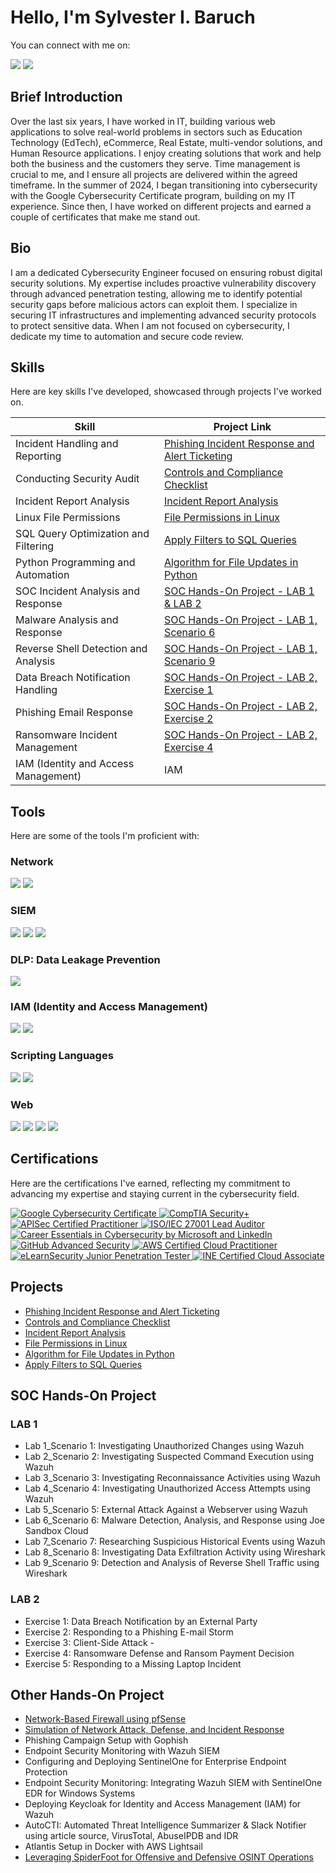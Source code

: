 # Hello, I'm Sylvester I. Baruch
You can connect with me on: <br> 

<a href="https://www.linkedin.com/in/sylvesterbaruch/"><img src="https://img.shields.io/badge/-LinkedIn-0072b1?&style=for-the-badge&logo=linkedin&logoColor=white" /></a>
<a href="mailto:yourhelpdeskme@gmail.com"><img src="https://img.shields.io/badge/-Gmail-D14836?&style=for-the-badge&logo=gmail&logoColor=white" /></a>


## Brief Introduction

Over the last six years, I have worked in IT, building various web applications to solve real-world problems in sectors such as Education Technology (EdTech), eCommerce, Real Estate, multi-vendor solutions, and Human Resource applications. I enjoy creating solutions that work and help both the business and the customers they serve. Time management is crucial to me, and I ensure all projects are delivered within the agreed timeframe. In the summer of 2024, I began transitioning into cybersecurity with the Google Cybersecurity Certificate program, building on my IT experience. Since then, I have worked on different projects and earned a couple of certificates that make me stand out.

## Bio
I am a dedicated Cybersecurity Engineer focused on ensuring robust digital security solutions. My expertise includes proactive vulnerability discovery through advanced penetration testing, allowing me to identify potential security gaps before malicious actors can exploit them. I specialize in securing IT infrastructures and implementing advanced security protocols to protect sensitive data. When I am not focused on cybersecurity, I dedicate my time to automation and secure code review.

## Skills
Here are key skills I've developed, showcased through projects I've worked on.

| Skill                                | Project Link                                                                                                                                                                                                                               |
|--------------------------------------|-------------------------------------------------------------------------------------------------------------------------------------------------------------------------------------------------------------------------------------------|
| Incident Handling and Reporting      | <a href="https://docs.google.com/document/d/1fooEleXt_qqTvYUrNfyC8ey8CTsDpRiQ/edit?usp=sharing&ouid=104542188657826449520&rtpof=true&sd=true" target="_blank">Phishing Incident Response and Alert Ticketing</a>                            |
| Conducting Security Audit            | <a href="https://docs.google.com/document/d/1wVtDFs1sljbqF2jcKxOmhGsrwYoRKwDv/edit?usp=sharing&ouid=104542188657826449520&rtpof=true&sd=true" target="_blank">Controls and Compliance Checklist</a>                                          |
| Incident Report Analysis             | <a href="https://docs.google.com/document/d/1l5tMJfnHp59wZSGmJfE8NYs-dmRZFjLh/edit?usp=sharing&ouid=104542188657826449520&rtpof=true&sd=true" target="_blank">Incident Report Analysis</a>                                                  |
| Linux File Permissions               | <a href="https://docs.google.com/document/d/12q5bKciDyzGo3FS_HHkVGga2noJS5PYC/edit?usp=sharing&ouid=104542188657826449520&rtpof=true&sd=true" target="_blank">File Permissions in Linux</a>                                                 |
| SQL Query Optimization and Filtering | <a href="https://docs.google.com/document/d/1zJQpZzIlQtYO-aUv3dvCrxn811lqiA_e/edit?usp=sharing&ouid=104542188657826449520&rtpof=true&sd=true" target="_blank">Apply Filters to SQL Queries</a>                                              |
| Python Programming and Automation    | <a href="https://docs.google.com/document/d/1CheOBuvVQx7rsuAxKN1M1pNRVG8E2ndJ/edit?usp=sharing&ouid=104542188657826449520&rtpof=true&sd=true" target="_blank">Algorithm for File Updates in Python</a>                                        |
| SOC Incident Analysis and Response   | [SOC Hands-On Project - LAB 1 & LAB 2](#digiss-soc-hands-on-project)                                                                                                                         |
| Malware Analysis and Response        | [SOC Hands-On Project - LAB 1, Scenario 6](#soc-hands-on-project)                                                                                                                     |
| Reverse Shell Detection and Analysis | [SOC Hands-On Project - LAB 1, Scenario 9](#soc-hands-on-project)                                                                                                                     |
| Data Breach Notification Handling    | [SOC Hands-On Project - LAB 2, Exercise 1](#soc-hands-on-project)                                                                                                                     |
| Phishing Email Response              | [SOC Hands-On Project - LAB 2, Exercise 2](#soc-hands-on-project)                                                                                                                     |
| Ransomware Incident Management       | [SOC Hands-On Project - LAB 2, Exercise 4](#soc-hands-on-project)                                                                                                                     |
| IAM (Identity and Access Management)  | IAM




## Tools
Here are some of the tools I'm proficient with:

### Network
<div>
    <img src="https://img.shields.io/badge/-Wireshark-1679A7?&style=for-the-badge&logo=Wireshark&logoColor=white" />
    <img src="https://img.shields.io/badge/-Suricata-EF3B2D?&style=for-the-badge&logo=Suricata&logoColor=white" />
</div>

<!-- ### Endpoint
<div>
    <img src="https://img.shields.io/badge/-Microsoft_Defender_for_Endpoint-00A4EF?&style=for-the-badge&logo=Microsoft&logoColor=white" />
    <img src="https://img.shields.io/badge/-Velociraptor-4B275F?&style=for-the-badge&logo=Velociraptor&logoColor=white" />
</div> -->

### SIEM
<div>
    <!-- <img src="https://img.shields.io/badge/-Microsoft_Sentinel-0078D4?&style=for-the-badge&logo=Microsoft&logoColor=white" />
    <img src="https://img.shields.io/badge/-Elastic-005571?&style=for-the-badge&logo=Elastic&logoColor=white" /> -->
    <img src="https://img.shields.io/badge/-Splunk-000000?&style=for-the-badge&logo=Splunk&logoColor=white" />
    <img src="https://img.shields.io/badge/-Wazuh-2D2D2D?&style=for-the-badge&logo=Wazuh&logoColor=white" />
    <img src="https://img.shields.io/badge/-Google_Chronicle-4285F4?&style=for-the-badge&logo=Google&logoColor=white" />
</div>

### DLP: Data Leakage Prevention

<div>
    
<img src="https://img.shields.io/badge/-Netskope-2D9CDB?&style=for-the-badge&logo=Netskope&logoColor=white" />

</div>


### IAM (Identity and Access Management)
<div>
    <img src="https://img.shields.io/badge/-JumpCloud-6C38B1?&style=for-the-badge&logo=JumpCloud&logoColor=white" />
    <img src="https://img.shields.io/badge/-Keycloak-0072C6?&style=for-the-badge&logo=Keycloak&logoColor=white" />

</div>

### Scripting Languages
<div>
    <img src="https://img.shields.io/badge/-Python-3776AB?&style=for-the-badge&logo=Python&logoColor=white" />
    <img src="https://img.shields.io/badge/-Linux-FCC624?&style=for-the-badge&logo=Linux&logoColor=black" />
</div>

### Web 
<div>
    <img src="https://img.shields.io/badge/-WordPress-21759B?&style=for-the-badge&logo=WordPress&logoColor=white" />
    <img src="https://img.shields.io/badge/-Moodle-ff6f00?&style=for-the-badge&logo=Moodle&logoColor=white" />
    <img src="https://img.shields.io/badge/-Joomla-0067B8?&style=for-the-badge&logo=Joomla&logoColor=white" />
    <img src="https://img.shields.io/badge/-Laravel-EF5B5B?&style=for-the-badge&logo=Laravel&logoColor=white" />
</div>


## Certifications
Here are the certifications I've earned, reflecting my commitment to advancing my expertise and staying current in the cybersecurity field.
<div>

<!-- Google Cybersecurity Certificate Program Badge -->
<a href="https://www.credly.com/badges/ee63515e-1d58-4dfc-ad35-b1588e88d534/" target="_blank">
  <img src="https://img.shields.io/badge/-Google_Cybersecurity_Certificate-4285F4?&style=for-the-badge&logo=Google&logoColor=white" alt="Google Cybersecurity Certificate"/>
</a>

<!-- CompTIA Security+ -->
<a href="https://www.credly.com/badges/example-comptia-security-plus-badge" target="_blank">
  <img src="https://img.shields.io/badge/-CompTIA_Security+-F04E23?&style=for-the-badge&logo=CompTIA&logoColor=white" alt="CompTIA Security+"/>
</a>
    <!-- APISec Certified PRactitioner+ -->
<a href="https://www.credly.com/badges/example-apisec-certified-practitioner-badge" target="_blank">
  <img src="https://img.shields.io/badge/-APISec_Certified_Practitioner-0052CC?&style=for-the-badge&logo=vercel&logoColor=white" alt="APISec Certified Practitioner"/>
</a>

 <!-- ISO 270001 Lead Auditor -->
<a href="https://www.credly.com/badges/example-iso-27001-lead-auditor-badge" target="_blank">
  <img src="https://img.shields.io/badge/-ISO%2FIEC_27001_Lead_Auditor-2E8B57?&style=for-the-badge&logo=security&logoColor=white" alt="ISO/IEC 27001 Lead Auditor"/>
</a>

    
<a href="https://www.linkedin.com/learning/certificates/0eba07fe98cd6d0ff0a0de5cc4b0341577c469ce9e0ea1d52cf16cc8313047c4/" target="_blank">
  <img src="https://img.shields.io/badge/-Career_Essentials_in_Cybersecurity-0072b1?&style=for-the-badge&logo=Microsoft&logoColor=white" alt="Career Essentials in Cybersecurity by Microsoft and LinkedIn"/> </a>
<a href="https://learn.microsoft.com/en-us/users/sylvesterbaruch-6835/achievements/w7gjdfgn/" target="_blank">
  <img src="https://img.shields.io/badge/-GitHub_Advanced_Security-181717?&style=for-the-badge&logo=GitHub&logoColor=white" alt="GitHub Advanced Security"/>
</a>

<!-- AWS Certified Cloud Practitioner Badge -->
<a href="https://www.credly.com/earner/earned/badge/58b55ff3-a234-440d-a52d-ed3fc4c3e6e6" target="_blank">
  <img src="https://img.shields.io/badge/-AWS_Cloud_Practitioner-232F3E?&style=for-the-badge&logo=amazonaws&logoColor=white" alt="AWS Certified Cloud Practitioner"/>
</a>

<!-- eJPT Badge -->
<a href="https://certs.ine.com/fe6a1abf-ef05-4c74-88b6-00ea08e382be" target="_blank">
  <img src="https://img.shields.io/badge/-eJPT-000000?&style=for-the-badge&logo=protonvpn&logoColor=white" alt="eLearnSecurity Junior Penetration Tester"/>
</a>

<!-- INE ICCA Badge -->
<a href="https://certs.ine.com/4cd9512e-e145-484c-ba3d-3a1d986b110c#acc.Q0WMT8BZ" target="_blank">
  <img src="https://img.shields.io/badge/-INE_ICCA-FF6600?&style=for-the-badge&logo=icloud&logoColor=white" alt="INE Certified Cloud Associate"/>
</a>


</div>
            
## Projects

- [Phishing Incident Response and Alert Ticketing](https://docs.google.com/document/d/1fooEleXt_qqTvYUrNfyC8ey8CTsDpRiQ/edit?usp=sharing&ouid=104542188657826449520&rtpof=true&sd=true)
- [Controls and Compliance Checklist](https://docs.google.com/document/d/1wVtDFs1sljbqF2jcKxOmhGsrwYoRKwDv/edit?usp=sharing&ouid=104542188657826449520&rtpof=true&sd=true)
- [Incident Report Analysis](https://docs.google.com/document/d/1l5tMJfnHp59wZSGmJfE8NYs-dmRZFjLh/edit?usp=sharing&ouid=104542188657826449520&rtpof=true&sd=true)
- [File Permissions in Linux](https://docs.google.com/document/d/12q5bKciDyzGo3FS_HHkVGga2noJS5PYC/edit?usp=sharing&ouid=104542188657826449520&rtpof=true&sd=true)
- [Algorithm for File Updates in Python](https://docs.google.com/document/d/1CheOBuvVQx7rsuAxKN1M1pNRVG8E2ndJ/edit?usp=sharing&ouid=104542188657826449520&rtpof=true&sd=true)
- [Apply Filters to SQL Queries](https://docs.google.com/document/d/1zJQpZzIlQtYO-aUv3dvCrxn811lqiA_e/edit?usp=sharing&ouid=104542188657826449520&rtpof=true&sd=true)

## SOC Hands-On Project

### LAB 1
- Lab 1_Scenario 1: Investigating Unauthorized Changes using Wazuh
- Lab 2_Scenario 2: Investigating Suspected Command Execution using Wazuh
- Lab 3_Scenario 3: Investigating Reconnaissance Activities using Wazuh
- Lab 4_Scenario 4: Investigating Unauthorized Access Attempts using Wazuh
- Lab 5_Scenario 5: External Attack Against a Webserver using Wazuh
- Lab 6_Scenario 6: Malware Detection, Analysis, and Response using Joe Sandbox Cloud
- Lab 7_Scenario 7: Researching Suspicious Historical Events using Wazuh
- Lab 8_Scenario 8: Investigating Data Exfiltration Activity using Wireshark
- Lab 9_Scenario 9: Detection and Analysis of Reverse Shell Traffic using Wireshark

### LAB 2
- Exercise 1: Data Breach Notification by an External Party
- Exercise 2: Responding to a Phishing E-mail Storm 
- Exercise 3: Client-Side Attack - 
- Exercise 4: Ransomware Defense and Ransom Payment Decision 
- Exercise 5: Responding to a Missing Laptop Incident 

## Other Hands-On Project
- [Network-Based Firewall using pfSense](https://medium.com/@5urg3on/home-lab-network-based-firewall-using-pfsense-6faf1d007866)
- [Simulation of Network Attack, Defense, and Incident Response](https://medium.com/@5urg3on/home-lab-simulation-of-network-attack-defense-and-incident-response-a29862a6ef1b)
- Phishing Campaign Setup with Gophish
- Endpoint Security Monitoring with Wazuh SIEM
- Configuring and Deploying SentinelOne for Enterprise Endpoint Protection
- Endpoint Security Monitoring: Integrating Wazuh SIEM with SentinelOne EDR for Windows Systems
- Deploying Keycloak for Identity and Access Management (IAM) for Wazuh
- AutoCTI: Automated Threat Intelligence Summarizer & Slack Notifier using article source, VirusTotal, AbuseIPDB and IDR
- Atlantis Setup in Docker with AWS Lightsail
- [Leveraging SpiderFoot for Offensive and Defensive OSINT Operations](https://tinyurl.com/3s6vkhj6)
